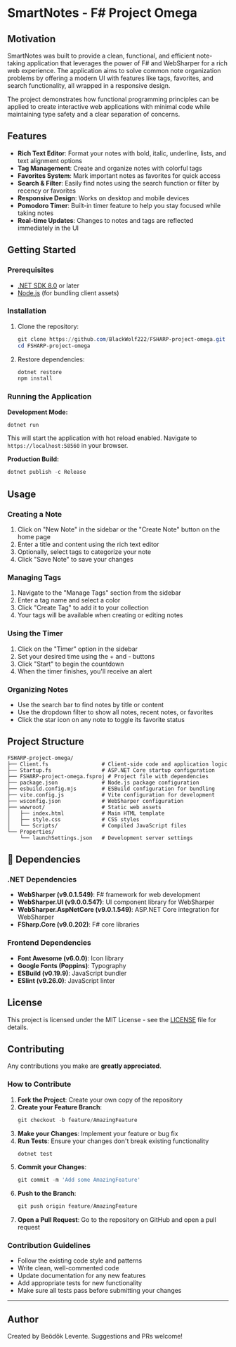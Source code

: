 # SmartNotes - F# Project Omega

## Motivation

SmartNotes was built to provide a clean, functional, and efficient note-taking application that leverages the power of F# and WebSharper for a rich web experience. The application aims to solve common note organization problems by offering a modern UI with features like tags, favorites, and search functionality, all wrapped in a responsive design.

The project demonstrates how functional programming principles can be applied to create interactive web applications with minimal code while maintaining type safety and a clear separation of concerns.

## Features

- **Rich Text Editor**: Format your notes with bold, italic, underline, lists, and text alignment options
- **Tag Management**: Create and organize notes with colorful tags
- **Favorites System**: Mark important notes as favorites for quick access
- **Search & Filter**: Easily find notes using the search function or filter by recency or favorites
- **Responsive Design**: Works on desktop and mobile devices
- **Pomodoro Timer**: Built-in timer feature to help you stay focused while taking notes
- **Real-time Updates**: Changes to notes and tags are reflected immediately in the UI

## Getting Started

### Prerequisites

- [.NET SDK 8.0](https://dotnet.microsoft.com/download) or later
- [Node.js](https://nodejs.org/) (for bundling client assets)

### Installation

1. Clone the repository:
   ```powershell
   git clone https://github.com/BlackWolf222/FSHARP-project-omega.git
   cd FSHARP-project-omega
   ```

2. Restore dependencies:
   ```powershell
   dotnet restore
   npm install
   ```

### Running the Application

**Development Mode:**
```powershell
dotnet run
```

This will start the application with hot reload enabled. Navigate to `https://localhost:58560` in your browser.

**Production Build:**
```powershell
dotnet publish -c Release
```

## Usage

### Creating a Note
1. Click on "New Note" in the sidebar or the "Create Note" button on the home page
2. Enter a title and content using the rich text editor
3. Optionally, select tags to categorize your note
4. Click "Save Note" to save your changes

### Managing Tags
1. Navigate to the "Manage Tags" section from the sidebar
2. Enter a tag name and select a color
3. Click "Create Tag" to add it to your collection
4. Your tags will be available when creating or editing notes

### Using the Timer
1. Click on the "Timer" option in the sidebar
2. Set your desired time using the + and - buttons
3. Click "Start" to begin the countdown
4. When the timer finishes, you'll receive an alert

### Organizing Notes
- Use the search bar to find notes by title or content
- Use the dropdown filter to show all notes, recent notes, or favorites
- Click the star icon on any note to toggle its favorite status

## Project Structure

```
FSHARP-project-omega/
├── Client.fs                 # Client-side code and application logic
├── Startup.fs                # ASP.NET Core startup configuration
├── FSHARP-project-omega.fsproj # Project file with dependencies
├── package.json              # Node.js package configuration
├── esbuild.config.mjs        # ESBuild configuration for bundling
├── vite.config.js            # Vite configuration for development
├── wsconfig.json             # WebSharper configuration
├── wwwroot/                  # Static web assets
│   ├── index.html            # Main HTML template
│   ├── style.css             # CSS styles
│   └── Scripts/              # Compiled JavaScript files
└── Properties/
    └── launchSettings.json   # Development server settings
```

## 🔧 Dependencies

### .NET Dependencies
- **WebSharper (v9.0.1.549)**: F# framework for web development
- **WebSharper.UI (v9.0.0.547)**: UI component library for WebSharper
- **WebSharper.AspNetCore (v9.0.1.549)**: ASP.NET Core integration for WebSharper
- **FSharp.Core (v9.0.202)**: F# core libraries

### Frontend Dependencies
- **Font Awesome (v6.0.0)**: Icon library
- **Google Fonts (Poppins)**: Typography
- **ESBuild (v0.19.9)**: JavaScript bundler
- **ESlint (v9.26.0)**: JavaScript linter

## License

This project is licensed under the MIT License - see the [LICENSE](LICENSE) file for details.

## Contributing

Any contributions you make are **greatly appreciated**.

### How to Contribute

1. **Fork the Project**: Create your own copy of the repository
2. **Create your Feature Branch**: 
   ```powershell
   git checkout -b feature/AmazingFeature
   ```
3. **Make your Changes**: Implement your feature or bug fix
4. **Run Tests**: Ensure your changes don't break existing functionality
   ```powershell
   dotnet test
   ```
5. **Commit your Changes**:
   ```powershell
   git commit -m 'Add some AmazingFeature'
   ```
6. **Push to the Branch**:
   ```powershell
   git push origin feature/AmazingFeature
   ```
7. **Open a Pull Request**: Go to the repository on GitHub and open a pull request

### Contribution Guidelines

- Follow the existing code style and patterns
- Write clean, well-commented code
- Update documentation for any new features
- Add appropriate tests for new functionality
- Make sure all tests pass before submitting your changes

---

## Author

Created by Beödők Levente. Suggestions and PRs welcome!
